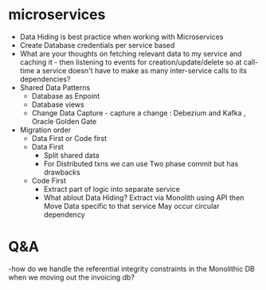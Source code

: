 # microservices
- Data Hiding is best practice when working with Microservices
- Create Database credentials per service based 
- What are your thoughts on fetching relevant data to my service and caching it - then listening to events for creation/update/delete so at call-time a service doesn't   have to make as many inter-service calls to its dependencies?
- Shared Data Patterns
   - Database as Enpoint
   - Database views
   - Change Data Capture - capture a change : Debezium and Kafka , Oracle Golden Gate
- Migration order
   - Data First or Code first 
   - Data First 
      - Split shared data
      - For Distributed txns we can use Two phase commit but has drawbacks
   - Code First
     - Extract part of logic into separate service 
     - What ablout Data Hiding?
        Extract via Monolith using API then Move Data specific to that service
        May occur circular dependency
        
# Q&A
-how do we handle the referential integrity constraints in the Monolithic DB when we moving out the invoicing db?
